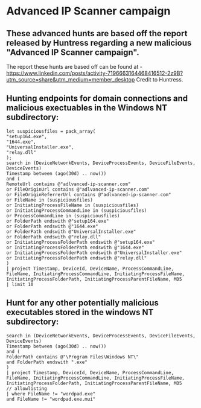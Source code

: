 # Advanced IP Scanner campaign
## These advanced hunts are based off the report released by Huntress regarding a new malicious "Advanced IP Scanner campaign".
The report these hunts are based off can be found at - https://www.linkedin.com/posts/activity-7196663164468416512-2z9B?utm_source=share&utm_medium=member_desktop
Credit to Huntress.

## Hunting endpoints for domain connections and malicious exectuables in the Windows NT subdirectory:

```KQL
let suspiciousfiles = pack_array(
"setup164.exe",
"1644.exe",
"UniversalInstaller.exe",
"relay.dll"
);
search in (DeviceNetworkEvents, DeviceProcessEvents, DeviceFileEvents, DeviceEvents)
Timestamp between (ago(30d) .. now())
and (
RemoteUrl contains @"adlvanced-ip-scanner.com"
or FileOriginUrl contains @"adlvanced-ip-scanner.com"
or FileOriginReferrerUrl contains @"adlvanced-ip-scanner.com"
or FileName in (suspiciousfiles)
or InitiatingProcessFileName in (suspiciousfiles)
or InitiatingProcessCommandLine in (suspiciousfiles)
or ProcessCommandLine in (suspiciousfiles)
or FolderPath endswith @"setup164.exe"
or FolderPath endswith @"1644.exe"
or FolderPath endswith @"UniversalInstaller.exe"
or FolderPath endswith @"relay.dll"
or InitiatingProcessFolderPath endswith @"setup164.exe"
or InitiatingProcessFolderPath endswith @"1644.exe"
or InitiatingProcessFolderPath endswith @"UniversalInstaller.exe"
or InitiatingProcessFolderPath endswith @"relay.dll"
)
| project Timestamp, DeviceId, DeviceName, ProcessCommandLine, FileName, InitiatingProcessCommandLine, InitiatingProcessFileName, InitiatingProcessFolderPath, InitiatingProcessParentFileName, MD5
| limit 10
```

## Hunt for any other potentially malicious executables stored in the windows NT subdirectory:

```KQL
search in (DeviceNetworkEvents, DeviceProcessEvents, DeviceFileEvents, DeviceEvents)
Timestamp between (ago(30d) .. now())
and (
FolderPath contains @"\Program Files\Windows NT\"
and FolderPath endswith ".exe"
)
| project Timestamp, DeviceId, DeviceName, ProcessCommandLine, FileName, InitiatingProcessCommandLine, InitiatingProcessFileName, InitiatingProcessFolderPath, InitiatingProcessParentFileName, MD5
// allowlisting
| where FileName != "wordpad.exe"
and FileName != "wordpad.exe.mui"
```
